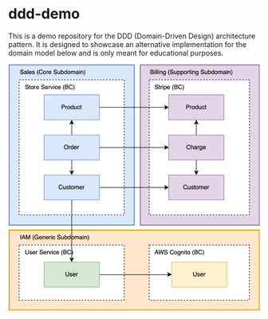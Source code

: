 # ddd-demo
This is a demo repository for the DDD (Domain-Driven Design) architecture pattern. It is designed to showcase an alternative implementation for the domain model below and is only meant for educational purposes.

![domain_model](https://github.com/staklau/ddd-demo/blob/main/domainmodel.png?raw=true)
